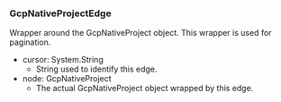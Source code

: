 ### GcpNativeProjectEdge
Wrapper around the GcpNativeProject object. This wrapper is used for pagination.

- cursor: System.String
  - String used to identify this edge.
- node: GcpNativeProject
  - The actual GcpNativeProject object wrapped by this edge.

